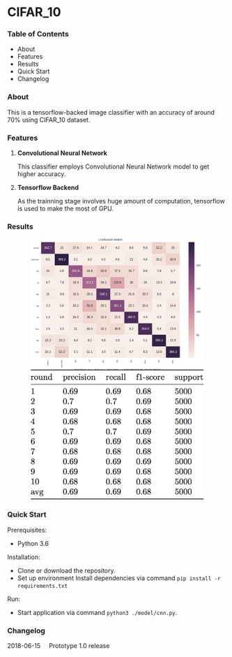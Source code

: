 # CIFAR_10
### Table of Contents
* About
* Features
* Results
* Quick Start
* Changelog
### About
This is a tensorflow-backed image classifier with an accuracy of around 70% using CIFAR_10 dataset.
### Features
1. **Convolutional Neural Network**

    This classifier employs Convolutional Neural Network model to get higher accuracy.

2. **Tensorflow Backend**

    As the trainning stage involves huge amount of computation, tensorflow is used to make the most of GPU.

### Results
<div align="center">
    <img src="./results/confusion_matrix.png" width = "400" height = "300" alt="laptop-2" align=center />
     <img src="./results/cross_validation.png" width = "400" height = "300" alt="cross-validation" align=center />
</div>

### Quick Start
Prerequisites: 
+ Python 3.6

Installation:
+ Clone or download the repository.
+ Set up environment
Install dependencies via command
`pip install -r requirements.txt`

Run:
+ Start application via command `python3 ./model/cnn.py`.
### Changelog
2018-06-15 &nbsp;&nbsp;&nbsp; Prototype 1.0 release